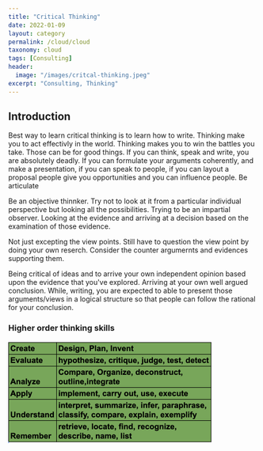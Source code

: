 ```yaml
---
title: "Critical Thinking"
date: 2022-01-09
layout: category
permalink: /cloud/cloud
taxonomy: cloud
tags: [Consulting]
header:
  image: "/images/critcal-thinking.jpeg"
excerpt: "Consulting, Thinking"
---
```



## Introduction

Best way to learn critical thinking is to learn how to write. Thinking make you to act effectivly in the world. 
Thinking makes you to win the battles you take. Those can be for good things. If you can think, speak and write, you are absolutely deadly.
If you can formulate your arguments coherently, and make a presentation, if you can speak to people, if you can layout a proposal people give you opportunities and 
you can influence people. Be articulate

Be an objective thinnker. Try not to look at it from a particular individual perspective but looking all the possibilities. Trying to be an impartial observer. 
Looking at the evidence and arriving at a decision based on the examination of those evidence. 

Not just excepting the view points. Still have to question the view point by doing your own reserch. Consider the counter argumernts and evidences supporting them. 

Being critical of ideas and to arrive your own independent opinion based upon the evidence that you've explored. Arriving at your own well argued conclusion. While,
writing, you are expected to able to present those arguments/views in a logical structure so that people can follow the rational for your conclusion. 

### Higher order thinking skills

<img width="411" alt="thinking skills" src="/images/thinking skills.png">
